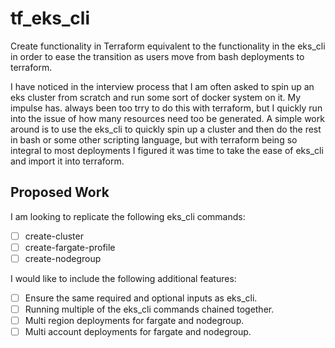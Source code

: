 # tf_eks_cli
Create functionality in Terraform equivalent to the functionality in the eks_cli in order to ease the transition as users move from bash deployments to terraform.

I have noticed in the interview process that I am often asked to spin up an eks cluster from scratch and run some sort of docker system on it.  My impulse has. always been too trry to do this with terraform, but I quickly run into the issue of how many resources need too be generated.  A simple work around is to use the eks_cli to quickly spin up a cluster and then do the rest in bash or some other scripting language, but with terraform being so integral to most deployments I figured it was time to take the ease of eks_cli and import it into terraform.

## Proposed Work
I am looking to replicate the following eks_cli commands:
- [ ] create-cluster
- [ ] create-fargate-profile
- [ ] create-nodegroup

I would like to include the following additional features:
- [ ] Ensure the same required and optional inputs as eks_cli.
- [ ] Running multiple of the eks_cli commands chained together.
- [ ] Multi region deployments for fargate and nodegroup.
- [ ] Multi account deployments for fargate and nodegroup.

